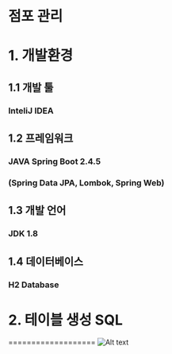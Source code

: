 점포 관리 
==========
# 1. 개발환경

## 1.1 개발 툴    
### InteliJ IDEA 

## 1.2 프레임워크     
### JAVA Spring Boot 2.4.5     
### (Spring Data JPA, Lombok, Spring Web)

## 1.3 개발 언어     
### JDK 1.8

## 1.4 데이터베이스     
### H2 Database

# 2. 테이블 생성 SQL     
===================
![Alt text](https://imgdb.in/iDGn.png)
